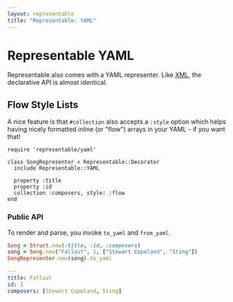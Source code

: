 ```yaml
---
layout: representable
title: "Representable: YAML"
---
```


# Representable YAML

Representable also comes with a YAML representer. Like [XML](xml.html), the declarative API is almost identical.

## Flow Style Lists

A nice feature is that `#collection` also accepts a `:style` option which helps having nicely formatted inline (or "flow") arrays in your YAML - if you want that!

    require 'representable/yaml'

    class SongRepresenter < Representable::Decorator
      include Representable::YAML

      property :title
      property :id
      collection :composers, style: :flow
    end


### Public API

To render and parse, you invoke `to_yaml` and `from_yaml`.

```ruby
Song = Struct.new(:title, :id, :composers)
song = Song.new("Fallout", 1, ["Stewart Copeland", "Sting"])
SongRepresenter.new(song).to_yaml
```

```yaml
---
title: Fallout
id: 1
composers: [Stewart Copeland, Sting]
```
